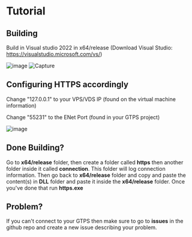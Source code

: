 # Tutorial

## Building
Build in Visual studio 2022 in x64/release  (Download Visual Studio: https://visualstudio.microsoft.com/vs/)

![image](https://user-images.githubusercontent.com/89754898/213894062-05d15d9a-d6f9-4d0c-bd17-c69b3793332f.png)
![Capture](https://user-images.githubusercontent.com/89754898/213894208-c392011a-a4cd-41fb-83b2-2d0f657972f8.PNG)


## Configuring HTTPS accordingly
Change "127.0.0.1" to your VPS/VDS IP (found on the virtual machine information)

Change "55231" to the ENet Port (found in your GTPS project)

![image](https://user-images.githubusercontent.com/89754898/213894101-91c602c1-00ea-415e-b0b4-e9aec84d0f5c.png)

## Done Building?
Go to **x64/release** folder, then create a folder called **https** then another folder inside it called **connection**. This folder will log connection information.
Then go back to **x64/release** folder and copy and paste the content(s) in **DLL** folder and paste it inside the **x64/release** folder.
Once you've done that run **https.exe**

## Problem?
If you can't connect to your GTPS then make sure to go to **issues** in the github repo and create a new issue describing your problem.
